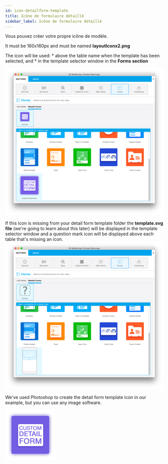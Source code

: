 ```yaml
---
id: icon-detailform-template
title: Icône de formulaire détaillé
sidebar_label: Icône de formulaire détaillé
---
```

Vous pouvez créer votre propre icône de modèle.

It must be 160x160px and must be named **layoutIconx2.png**

The icon will be used: * above the table name when the template has been selected, and * in the template selector window in the **Forms section**

![Custom detailform template](assets/custom-detailform/custom-detailform-template.png)

If this icon is missing from your detail form template folder the **template.svg file** (we're going to learn about this later) will be displayed in the template selector window and a question mark icon will be displayed above each table that's missing an icon. ![Missing listform icon custom template](assets/custom-detailform/missing-detailform-icon-custom-template.png)

We've used Photoshop to create the detail form template icon in our example, but you can use any image software.

![Custom listform template icon](assets/custom-detailform/custom-detail-form-icon.png)